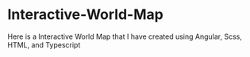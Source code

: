 # Interactive-World-Map
Here is a Interactive World Map that I have created using Angular, Scss, HTML, and Typescript
